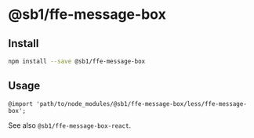 # @sb1/ffe-message-box

## Install

```bash
npm install --save @sb1/ffe-message-box
```

## Usage

```less
@import 'path/to/node_modules/@sb1/ffe-message-box/less/ffe-message-box';
```

See also `@sb1/ffe-message-box-react`.
